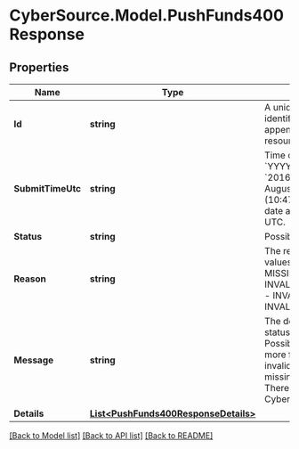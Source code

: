 # CyberSource.Model.PushFunds400Response
## Properties

Name | Type | Description | Notes
------------ | ------------- | ------------- | -------------
**Id** | **string** | A unique identification number to identify the submitted request. It is also appended to the endpoint of the resource.  | [optional] 
**SubmitTimeUtc** | **string** | Time of request in UTC. Format: &#x60;YYYY-MM-DDThh:mm:ssZ&#x60;  **Example** &#x60;2016-08-11T22:47:57Z&#x60; equals August 11, 2016, at 22:47:57 (10:47:57 p.m.). The &#x60;T&#x60; separates the date and the time. The &#x60;Z&#x60; indicates UTC.  | [optional] 
**Status** | **string** | Possible values: - INVALID_REQUEST  | [optional] 
**Reason** | **string** | The reason of the status.  Possible values: - INVALID_DATA - MISSING_FIELD - INVALID_MERCHANT_CONFIGURATION - INVALID_REQUEST - INVALID_PAYMENT_ID  | [optional] 
**Message** | **string** | The detail message related to the status and reason listed above.  Possible values: - Declined - One or more fields in the request contains invalid data - Declined - The request is missing one or more fields - Declined - There is a problem with your CyberSource merchant configuration.  | [optional] 
**Details** | [**List&lt;PushFunds400ResponseDetails&gt;**](PushFunds400ResponseDetails.md) |  | [optional] 

[[Back to Model list]](../README.md#documentation-for-models) [[Back to API list]](../README.md#documentation-for-api-endpoints) [[Back to README]](../README.md)

